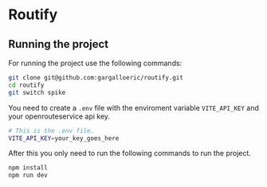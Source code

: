 # Routify

## Running the project

For running the project use the following commands:

```bash
git clone git@github.com:gargalloeric/routify.git
cd routify
git switch spike
```

You need to create a `.env` file with the enviroment variable `VITE_API_KEY` and your openrouteservice api key.

```bash
# This is the .env file.
VITE_API_KEY=your_key_goes_here
```

After this you only need to run the following commands to run the project.

```bash
npm install
npm run dev
```